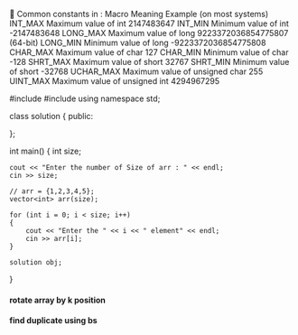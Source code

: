 📌 Common constants in <climits>:
Macro Meaning Example (on most systems)
INT_MAX Maximum value of int 2147483647
INT_MIN Minimum value of int -2147483648
LONG_MAX Maximum value of long 9223372036854775807 (64-bit)
LONG_MIN Minimum value of long -9223372036854775808
CHAR_MAX Maximum value of char 127
CHAR_MIN Minimum value of char -128
SHRT_MAX Maximum value of short 32767
SHRT_MIN Minimum value of short -32768
UCHAR_MAX Maximum value of unsigned char 255
UINT_MAX Maximum value of unsigned int 4294967295


#include <iostream>
#include <vector>
using namespace std;

class solution
{
    public:

};

int main()
{
    int size;

    cout << "Enter the number of Size of arr : " << endl;
    cin >> size;

    // arr = {1,2,3,4,5};
    vector<int> arr(size);

    for (int i = 0; i < size; i++)
    {
        cout << "Enter the " << i << " element" << endl;
        cin >> arr[i];
    }

    solution obj;
    
}



#### rotate array by k position
#### find duplicate using bs